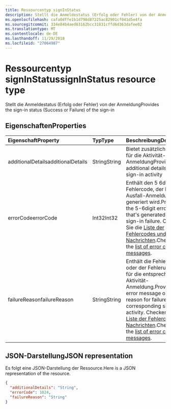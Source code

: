 ```yaml
---
title: Ressourcentyp signInStatus
description: Stellt die Anmeldestatus (Erfolg oder Fehler) von der Anmeldung
ms.openlocfilehash: cafa0dffe1b1d798d87225ac82901cf041d5e4fa
ms.sourcegitcommit: 334e84b4aed63162bcc31831cffd6d363dafee02
ms.translationtype: MT
ms.contentlocale: de-DE
ms.lasthandoff: 11/29/2018
ms.locfileid: "27064987"
---
```

# <a name="signinstatus-resource-type"></a><span data-ttu-id="ea446-103">Ressourcentyp signInStatus</span><span class="sxs-lookup"><span data-stu-id="ea446-103">signInStatus resource type</span></span>
<span data-ttu-id="ea446-104">Stellt die Anmeldestatus (Erfolg oder Fehler) von der Anmeldung</span><span class="sxs-lookup"><span data-stu-id="ea446-104">Provides the sign-in status (Success or Failure) of the sign-in</span></span>



## <a name="properties"></a><span data-ttu-id="ea446-105">Eigenschaften</span><span class="sxs-lookup"><span data-stu-id="ea446-105">Properties</span></span>
| <span data-ttu-id="ea446-106">Eigenschaft</span><span class="sxs-lookup"><span data-stu-id="ea446-106">Property</span></span>     | <span data-ttu-id="ea446-107">Typ</span><span class="sxs-lookup"><span data-stu-id="ea446-107">Type</span></span>   |<span data-ttu-id="ea446-108">Beschreibung</span><span class="sxs-lookup"><span data-stu-id="ea446-108">Description</span></span>|
|:---------------|:--------|:----------|
|<span data-ttu-id="ea446-109">additionalDetails</span><span class="sxs-lookup"><span data-stu-id="ea446-109">additionalDetails</span></span>|<span data-ttu-id="ea446-110">String</span><span class="sxs-lookup"><span data-stu-id="ea446-110">String</span></span>|<span data-ttu-id="ea446-111">Bietet zusätzliche Details für die Aktivität-Anmeldung</span><span class="sxs-lookup"><span data-stu-id="ea446-111">Provides additional details on the sign-in activity</span></span>|
|<span data-ttu-id="ea446-112">errorCode</span><span class="sxs-lookup"><span data-stu-id="ea446-112">errorCode</span></span>|<span data-ttu-id="ea446-113">Int32</span><span class="sxs-lookup"><span data-stu-id="ea446-113">Int32</span></span>|<span data-ttu-id="ea446-114">Enthält den 5 6digit Fehlercode, der bei einem Ausfall-Anmeldung generiert wird.</span><span class="sxs-lookup"><span data-stu-id="ea446-114">Provides the 5-6digit error code that's generated during a sign-in failure.</span></span> <span data-ttu-id="ea446-115">Checken Sie die [Liste der Fehlercodes und Nachrichten](https://docs.microsoft.com/en-us/azure/active-directory/active-directory-reporting-activity-sign-ins-errors).</span><span class="sxs-lookup"><span data-stu-id="ea446-115">Check out the [list of error codes and messages](https://docs.microsoft.com/en-us/azure/active-directory/active-directory-reporting-activity-sign-ins-errors).</span></span>|
|<span data-ttu-id="ea446-116">failureReason</span><span class="sxs-lookup"><span data-stu-id="ea446-116">failureReason</span></span>|<span data-ttu-id="ea446-117">String</span><span class="sxs-lookup"><span data-stu-id="ea446-117">String</span></span>|<span data-ttu-id="ea446-118">Enthält die Fehlermeldung oder der Fehlerursache für die entsprechende Aktivität-Anmeldung.</span><span class="sxs-lookup"><span data-stu-id="ea446-118">Provides the error message or the reason for failure for the corresponding sign-in activity.</span></span> <span data-ttu-id="ea446-119">Checken Sie die [Liste der Fehlercodes und Nachrichten](https://docs.microsoft.com/en-us/azure/active-directory/active-directory-reporting-activity-sign-ins-errors).</span><span class="sxs-lookup"><span data-stu-id="ea446-119">Check out the [list of error codes and messages](https://docs.microsoft.com/en-us/azure/active-directory/active-directory-reporting-activity-sign-ins-errors).</span></span>|

## <a name="json-representation"></a><span data-ttu-id="ea446-120">JSON-Darstellung</span><span class="sxs-lookup"><span data-stu-id="ea446-120">JSON representation</span></span>

<span data-ttu-id="ea446-121">Es folgt eine JSON-Darstellung der Ressource.</span><span class="sxs-lookup"><span data-stu-id="ea446-121">Here is a JSON representation of the resource.</span></span>

<!-- {
  "blockType": "resource",
  "optionalProperties": [

  ],
  "@odata.type": "microsoft.graph.signInStatus"
}-->

```json
{
  "additionalDetails": "String",
  "errorCode": 1024,
  "failureReason": "String"
}

```

<!-- uuid: 8fcb5dbc-d5aa-4681-8e31-b001d5168d79
2015-10-25 14:57:30 UTC -->
<!-- {
  "type": "#page.annotation",
  "description": "signInStatus resource",
  "keywords": "",
  "section": "documentation",
  "tocPath": ""
}-->
